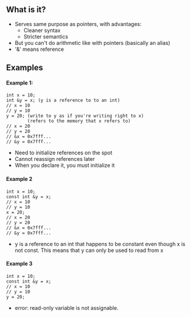 ## What is it?
* Serves same purpose as pointers, with advantages:
	* Cleaner syntax
	* Stricter semantics
* But you can't do arithmetic like with pointers (basically an alias)
* '&' means reference

## Examples
#### Example 1:
~~~
int x = 10;
int &y = x; (y is a reference to to an int)
// x = 10
// y = 10
y = 20; (write to y as if you're writing right to x)
		(refers to the memory that x refers to)
// x = 20
// y = 20
// &x = 0x7fff...
// &y = 0x7fff...
~~~
* Need to initialize references on the spot 
* Cannot reassign references later 
* When you declare it, you must initialize it

#### Example 2
~~~
int x = 10;
const int &y = x; 
// x = 10
// y = 10
x = 20;
// x = 20
// y = 20
// &x = 0x7fff...
// &y = 0x7fff...
~~~
* y is a reference to an int that happens to be constant even though x is not const. This means that y can only be used to read from x
#### Example 3
~~~
int x = 10;
const int &y = x; 
// x = 10
// y = 10
y = 20;
~~~
* error: read-only variable is not assignable.